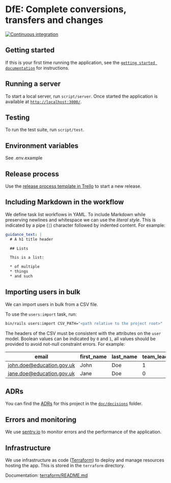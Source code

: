 # DfE: Complete conversions, transfers and changes

[![Continuous integration](https://github.com/DFE-Digital/dfe-complete-conversions-transfers-and-changes/actions/workflows/continuous-integration.yml/badge.svg)](https://github.com/DFE-Digital/dfe-complete-conversions-transfers-and-changes/actions/workflows/continuous-integration.yml)

## Getting started

If this is your first time running the application, see the
[`getting started documentation`](/doc/getting-started.md) for instructions.

## Running a server

To start a local server, run `script/server`. Once started the application is
available at [`http://localhost:3000/`](http://localhost:3000/).

## Testing

To run the test suite, run `script/test`.

## Environment variables

See .env.example

## Release process

Use the [release process template in Trello](https://trello.com/c/8enGdMyy) to
start a new release.

## Including Markdown in the workflow

We define task list workflows in YAML. To include Markdown while preserving
newlines and whitespace we can use the _literal style_. This is indicated by a
pipe (`|`) character followed by indented content. For example:

```yaml
guidance_text: |
  # A h1 title header

  ## Lists

  This is a list:

  * of multiple
  * things
  * and such
```

## Importing users in bulk

We can import users in bulk from a CSV file.

To use the `users:import` task, run:

```bash
bin/rails users:import CSV_PATH="<path relative to the project root>"
```

The headers of the CSV must be consistent with the attributes on the `user`
model. Boolean values can be indicated by `0` and `1`, all values should be
provided to avoid not-null constraint errors. For example:

| email                     | first_name | last_name | team_leader | regional_delivery_officer |
| ------------------------- | ---------- | --------- | ----------- | ------------------------- |
| john.doe@education.gov.uk | John       | Doe       | 1           | 0                         |
| jane.doe@education.gov.uk | Jane       | Doe       | 0           | 1                         |

## ADRs

You can find the [ADRs](https://adr.github.io/) for this project in the
[`doc/decisions`](/doc/decisions) folder.

## Errors and monitoring

We use
[sentry.io](https://sentry.io/organizations/sdd-n7/projects/complete-conversions-transfers-and-changes/?project=6684508)
to monitor errors and the performance of the application.

## Infrastructure

We use infrastructure as code ([Terraform](https://www.terraform.io/)) to deploy
and manage resources hosting the app. This is stored in the `terraform`
directory.

Documentation: [terraform/README.md](/terraform/README.md)
